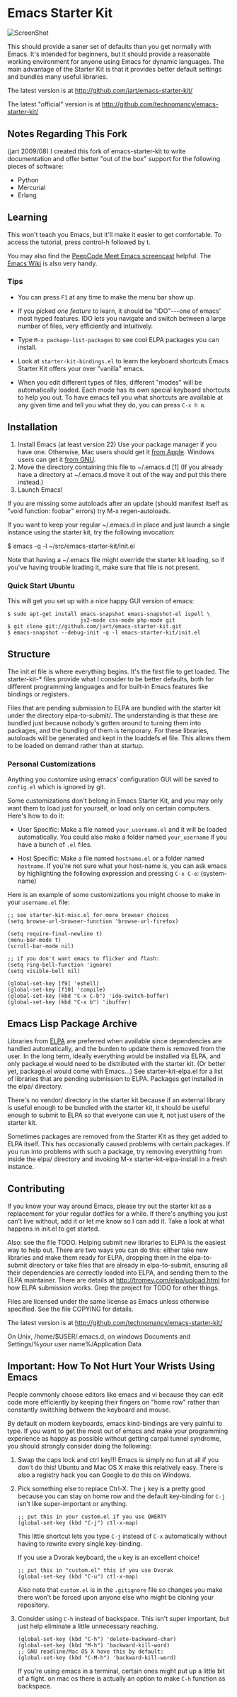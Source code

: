 # Emacs Starter Kit

![ScreenShot](http://lobstertech.com/media/misc/starter-kit.png)

This should provide a saner set of defaults than you get normally with
Emacs. It's intended for beginners, but it should provide a reasonable
working environment for anyone using Emacs for dynamic languages. The
main advantage of the Starter Kit is that it provides better default
settings and bundles many useful libraries.

The latest version is at <http://github.com/jart/emacs-starter-kit/>

The latest "official" version is at <http://github.com/technomancy/emacs-starter-kit/>

## Notes Regarding This Fork

(jart 2009/08) I created this fork of emacs-starter-kit to write
documentation and offer better "out of the box" support for the
following pieces of software:

- Python
- Mercurial
- Erlang

## Learning

This won't teach you Emacs, but it'll make it easier to get
comfortable. To access the tutorial, press control-h followed by t.

You may also find the [PeepCode Meet Emacs
screencast](http://peepcode.com/products/meet-emacs) helpful. The
[Emacs Wiki](http://emacswiki.org) is also very handy.

### Tips

- You can press `F1` at any time to make the menu bar show up.

- If you picked *one feature* to learn, it should be "IDO"---one of
  emacs' most hyped features.  IDO lets you navigate and switch
  between a large number of files, very efficiently and intuitively.

- Type `M-x package-list-packages` to see cool ELPA packages you can
  install.

- Look at `starter-kit-bindings.el` to learn the keyboard shortcuts
  Emacs Starter Kit offers your over "vanilla" emacs.

- When you edit different types of files, different "modes" will be
  automatically loaded.  Each mode has its own special keyboard
  shortcuts to help you out.  To have emacs tell you what shortcuts
  are available at any given time and tell you what they do, you can
  press `C-x h m`.

## Installation

1. Install Emacs (at least version 22)
   Use your package manager if you have one.
   Otherwise, Mac users should get it [from Apple](http://www.apple.com/downloads/macosx/unix_open_source/carbonemacspackage.html).
   Windows users can get it [from GNU](http://ftp.gnu.org/gnu/emacs/windows/emacs-22.3-bin-i386.zip).
2. Move the directory containing this file to ~/.emacs.d [1]
   (If you already have a directory at ~/.emacs.d move it out of the way and put this there instead.)
3. Launch Emacs!

If you are missing some autoloads after an update (should manifest
itself as "void function: foobar" errors) try M-x regen-autoloads.

If you want to keep your regular ~/.emacs.d in place and just launch a
single instance using the starter kit, try the following invocation:

  $ emacs -q -l ~/src/emacs-starter-kit/init.el

Note that having a ~/.emacs file might override the starter kit
loading, so if you've having trouble loading it, make sure that file
is not present.

### Quick Start Ubuntu

This will get you set up with a nice happy GUI version of emacs:

    $ sudo apt-get install emacs-snapshot emacs-snapshot-el ispell \
                           js2-mode css-mode php-mode git
    $ git clone git://github.com/jart/emacs-starter-kit.git
    $ emacs-snapshot --debug-init -q -l emacs-starter-kit/init.el

## Structure

The init.el file is where everything begins. It's the first file to
get loaded. The starter-kit-* files provide what I consider to be
better defaults, both for different programming languages and for
built-in Emacs features like bindings or registers.

Files that are pending submission to ELPA are bundled with the starter
kit under the directory elpa-to-submit/. The understanding is that
these are bundled just because nobody's gotten around to turning them
into packages, and the bundling of them is temporary. For these
libraries, autoloads will be generated and kept in the loaddefs.el
file. This allows them to be loaded on demand rather than at startup.

### Personal Customizations

Anything you customize using emacs' configuration GUI will be saved to
`config.el` which is ignored by git.

Some customizations don't belong in Emacs Starter Kit, and you may
only want them to load just for yourself, or load only on certain
computers.  Here's how to do it:

- User Specific: Make a file named `your_username.el` and it will be
  loaded automatically.  You could also make a folder named
  `your_username` if you have a bunch of `.el` files.

- Host Specific: Make a file named `hostname.el` or a folder named
  `hostname`.  If you're not sure what your host-name is, you can ask
  emacs by highlighting the following expression and pressing `C-x
  C-e`: (system-name)

Here is an example of some customizations you might choose to make in
your `username.el` file:

    ;; see starter-kit-misc.el for more browser choices
    (setq browse-url-browser-function 'browse-url-firefox)

    (setq require-final-newline t)
    (menu-bar-mode t)
    (scroll-bar-mode nil)

    ;; if you don't want emacs to flicker and flash:
    (setq ring-bell-function 'ignore)
    (setq visible-bell nil)

    (global-set-key [f9] 'eshell)
    (global-set-key [f10] 'compile)
    (global-set-key (kbd "C-x C-b") 'ido-switch-buffer)
    (global-set-key (kbd "C-x b") 'ibuffer)

## Emacs Lisp Package Archive

Libraries from [ELPA](http://tromey.com/elpa) are preferred when
available since dependencies are handled automatically, and the burden
to update them is removed from the user. In the long term, ideally
everything would be installed via ELPA, and only package.el would need
to be distributed with the starter kit. (Or better yet, package.el
would come with Emacs...) See starter-kit-elpa.el for a list of
libraries that are pending submission to ELPA. Packages get installed
in the elpa/ directory.

There's no vendor/ directory in the starter kit because if an external
library is useful enough to be bundled with the starter kit, it should
be useful enough to submit to ELPA so that everyone can use it, not
just users of the starter kit.

Sometimes packages are removed from the Starter Kit as they get added
to ELPA itself. This has occasionally caused problems with certain
packages. If you run into problems with such a package, try removing
everything from inside the elpa/ directory and invoking M-x
starter-kit-elpa-install in a fresh instance.

## Contributing

If you know your way around Emacs, please try out the starter kit as a
replacement for your regular dotfiles for a while. If there's anything
you just can't live without, add it or let me know so I can add
it. Take a look at what happens in init.el to get started.

Also: see the file TODO. Helping submit new libraries to ELPA is the
easiest way to help out. There are two ways you can do this: either
take new libraries and make them ready for ELPA, dropping them in the
elpa-to-submit directory or take files that are already in
elpa-to-submit, ensuring all their dependencies are correctly loaded
into ELPA, and sending them to the ELPA maintainer. There are details
at http://tromey.com/elpa/upload.html for how ELPA submission
works. Grep the project for TODO for other things.

Files are licensed under the same license as Emacs unless otherwise
specified. See the file COPYING for details.

The latest version is at http://github.com/technomancy/emacs-starter-kit/

On Unix, /home/$USER/.emacs.d, on windows Documents and Settings/%your
user name%/Application Data

## Important: How To Not Hurt Your Wrists Using Emacs

People commonly choose editors like emacs and vi because they can edit
code more efficiently by keeping their fingers on "home row" rather
than constantly switching between the keyboard and mouse.

By default on modern keyboards, emacs kind-bindings are very painful
to type.  If you want to get the most out of emacs and make your
programming experience as happy as possible without getting carpal
tunnel syndrome, you should strongly consider doing the following:

1.  Swap the caps lock and ctrl key!!!  Emacs is simply no fun at all
    if you don't do this!  Ubuntu and Mac OS X make this relatively
    easy.  There is also a registry hack you can Google to do this on
    Windows.

2.  Pick something else to replace Ctrl-X.  The `j` key is a pretty
    good because you can stay on home row and the default key-binding
    for `C-j` isn't like super-important or anything.

        ;; put this in your custom.el if you use QWERTY
        (global-set-key (kbd "C-j") ctl-x-map)

    This little shortcut lets you type `C-j` instead of `C-x`
    automatically without having to rewrite every single key-binding.

    If you use a Dvorak keyboard, the `u` key is an excellent choice!

        ;; put this in "custom.el" this if you use Dvorak
        (global-set-key (kbd "C-u") ctl-x-map)

    Also note that `custom.el` is in the `.gitignore` file so changes
    you make there won't be forced upon anyone else who might be
    cloning your repository.

3.  Consider using `C-h` instead of backspace.  This isn't super
    important, but just help eliminate a little unnecessary reaching.

        (global-set-key (kbd "C-h") 'delete-backward-char)
        (global-set-key (kbd "M-h") 'backward-kill-word)
        ;; GNU readline/Mac OS X have this by default:
        (global-set-key (kbd "C-M-h") 'backward-kill-word)

    If you're using emacs in a terminal, certain ones might put up a
    little bit of a fight.  on mac os there is actually an option to
    make `C-h` function as backspace.
